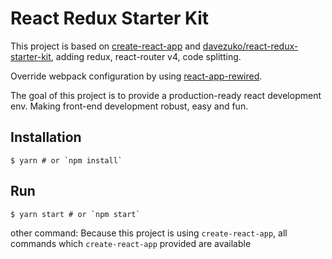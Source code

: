 # React Redux Starter Kit

This project is based on [create-react-app](https://github.com/facebook/create-react-app) and [davezuko/react-redux-starter-kit](https://github.com/davezuko/react-redux-starter-kit), adding redux, react-router v4, code splitting.

Override webpack configuration by using [react-app-rewired](https://github.com/timarney/react-app-rewired).

The goal of this project is to provide a production-ready react development env. Making front-end development robust, easy and fun.

## Installation
``` shell
$ yarn # or `npm install`
```

## Run
``` shell
$ yarn start # or `npm start`
```

other command:
Because this project is using ```create-react-app```, all commands which ```create-react-app``` provided are available
